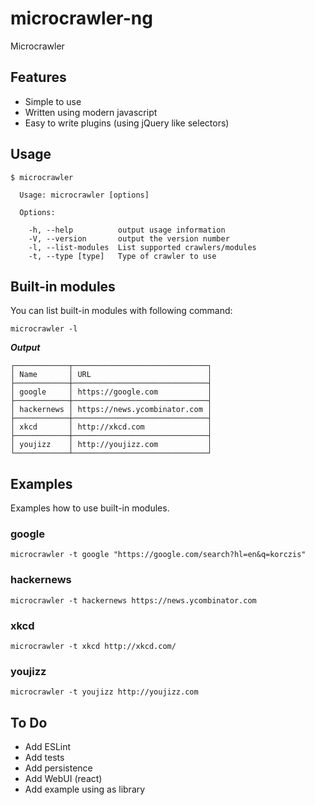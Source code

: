 # microcrawler-ng

Microcrawler

## Features

- Simple to use
- Written using modern javascript
- Easy to write plugins (using jQuery like selectors)

## Usage

```
$ microcrawler

  Usage: microcrawler [options]

  Options:

    -h, --help          output usage information
    -V, --version       output the version number
    -l, --list-modules  List supported crawlers/modules
    -t, --type [type]   Type of crawler to use
```

## Built-in modules

You can list built-in modules with following command:

`microcrawler -l`

***Output***

```
┌────────────┬──────────────────────────────┐
│ Name       │ URL                          │
├────────────┼──────────────────────────────┤
│ google     │ https://google.com           │
├────────────┼──────────────────────────────┤
│ hackernews │ https://news.ycombinator.com │
├────────────┼──────────────────────────────┤
│ xkcd       │ http://xkcd.com              │
├────────────┼──────────────────────────────┤
│ youjizz    │ http://youjizz.com           │
└────────────┴──────────────────────────────┘
```

## Examples

Examples how to use built-in modules.

### google

`microcrawler -t google "https://google.com/search?hl=en&q=korczis"`

### hackernews

`microcrawler -t hackernews https://news.ycombinator.com`

### xkcd

`microcrawler -t xkcd http://xkcd.com/`

### youjizz

`microcrawler -t youjizz http://youjizz.com`

## To Do

- Add ESLint
- Add tests
- Add persistence
- Add WebUI (react)
- Add example using as library
